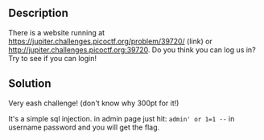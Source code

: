 ## Description
There is a website running at https://jupiter.challenges.picoctf.org/problem/39720/ (link) or http://jupiter.challenges.picoctf.org:39720. Do you think you can log us in? Try to see if you can login!

## Solution
Very eash challenge! (don't know why 300pt for it!)

It's a simple sql injection.
in admin page just hit: `admin' or 1=1 --` in username password and you will get the flag.
